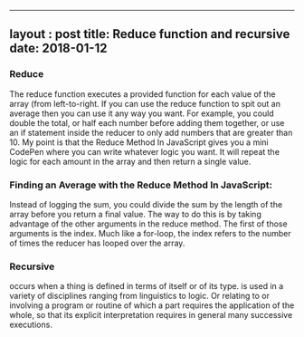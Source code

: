 
--- 
layout : post 
title: Reduce function and recursive
date: 2018-01-12
---

### Reduce

The reduce function  executes a provided function for each value of the array (from left-to-right. If you can use the reduce function to spit out an average then you can use it any way you want.
For example, you could double the total, or half each number before adding them together, or use an if statement inside the reducer to only add numbers that are greater than 10. My point is that the Reduce Method In JavaScript​ gives you a mini CodePen where you can write whatever logic you want. It will repeat the logic for each amount in the array and then return a single value.

### Finding an Average with the Reduce Method In JavaScript​: 

Instead of logging the sum, you could divide the sum by the length of the array before you return a final value. The way to do this is by taking advantage of the other arguments in the reduce method.   The first of those arguments is the index.  Much like a for-loop, the index refers to the number of times the reducer has looped over the array.

###  Recursive

occurs when a thing is defined in terms of itself or of its type. is used in a variety of disciplines ranging from linguistics to logic. Or relating to or involving a program or routine of which a part requires the application of the whole, so that its explicit interpretation requires in general many successive executions.
